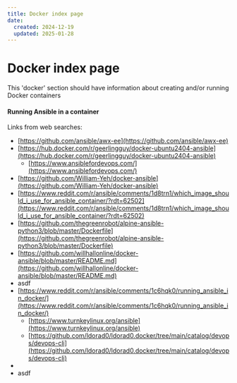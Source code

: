 ```yaml
---
title: Docker index page
date:
  created: 2024-12-19
  updated: 2025-01-28
---
```


# Docker index page

This 'docker' section should have information about creating and/or running Docker containers

#### Running Ansible in a container

Links from web searches:

- [https://github.com/ansible/awx-ee](https://github.com/ansible/awx-ee)
- [https://hub.docker.com/r/geerlingguy/docker-ubuntu2404-ansible](https://hub.docker.com/r/geerlingguy/docker-ubuntu2404-ansible)
    - [https://www.ansiblefordevops.com/](https://www.ansiblefordevops.com/)
- [https://github.com/William-Yeh/docker-ansible](https://github.com/William-Yeh/docker-ansible)
- [https://www.reddit.com/r/ansible/comments/1d8trn1/which_image_should_i_use_for_ansible_container/?rdt=62502](https://www.reddit.com/r/ansible/comments/1d8trn1/which_image_should_i_use_for_ansible_container/?rdt=62502)
- [https://github.com/thegreenrobot/alpine-ansible-python3/blob/master/Dockerfile](https://github.com/thegreenrobot/alpine-ansible-python3/blob/master/Dockerfile)
- [https://github.com/willhallonline/docker-ansible/blob/master/README.md](https://github.com/willhallonline/docker-ansible/blob/master/README.md)
- asdf
- [https://www.reddit.com/r/ansible/comments/1c6hqk0/running_ansible_in_docker/](https://www.reddit.com/r/ansible/comments/1c6hqk0/running_ansible_in_docker/)
    - [https://www.turnkeylinux.org/ansible](https://www.turnkeylinux.org/ansible)
    - [https://github.com/ldorad0/ldorad0.docker/tree/main/catalog/devops/devops-cli](https://github.com/ldorad0/ldorad0.docker/tree/main/catalog/devops/devops-cli)
- []()
- asdf



